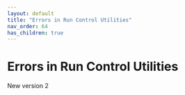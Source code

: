 ```yaml
---
layout: default
title: "Errors in Run Control Utilities"
nav_order: 64
has_children: true
---
```

# Errors in Run Control Utilities  

New version 2
